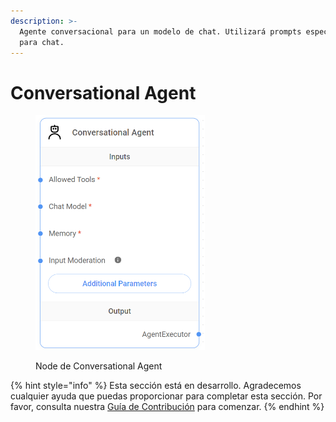 ```yaml
---
description: >-
  Agente conversacional para un modelo de chat. Utilizará prompts específicos
  para chat.
---
```


# Conversational Agent

<figure><img src="../../../../.gitbook/assets/image (10) (1) (1) (1) (1) (1).png" alt="" width="271"><figcaption><p>Node de Conversational Agent</p></figcaption></figure>

{% hint style="info" %}
Esta sección está en desarrollo. Agradecemos cualquier ayuda que puedas proporcionar para completar esta sección. Por favor, consulta nuestra [Guía de Contribución](../../../../contributing/) para comenzar.
{% endhint %}
